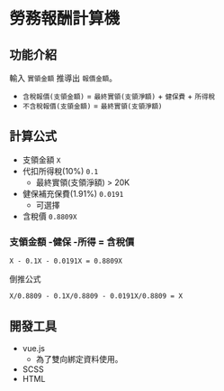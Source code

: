 # 勞務報酬計算機

## 功能介紹
輸入 `實領金額` 推導出 `報價金額`。

* `含稅報價(支領金額)` = `最終實領(支領淨額)` + `健保費` + `所得稅`
* `不含稅報價(支領金額)` = `最終實領(支領淨額)`

## 計算公式
* 支領金額 `X`
* 代扣所得稅(10%) `0.1`
    * 最終實領(支領淨額) > 20K
* 健保補充保費(1.91%) `0.0191`
    * 可選擇
* 含稅價 `0.8809X`

### 支領金額 -健保 -所得 = 含稅價
```
X - 0.1X - 0.0191X = 0.8809X
```
倒推公式
```
X/0.8809 - 0.1X/0.8809 - 0.0191X/0.8809 = X
```

## 開發工具
* vue.js
  * 為了雙向綁定資料使用。
* SCSS
* HTML
